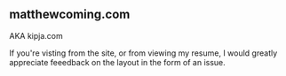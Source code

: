## matthewcoming.com
AKA kipja.com

If you're visting from the site, or from viewing my resume, I would greatly appreciate feeedback on the layout in the form of an issue.


